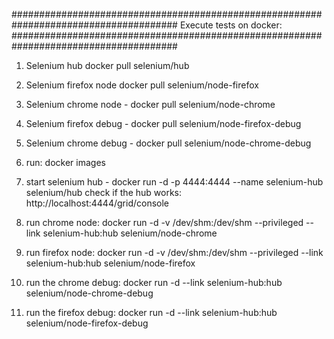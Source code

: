 ######################################################################################
Execute tests on docker:
######################################################################################
1. Selenium hub
   docker pull selenium/hub

2. Selenium firefox node
   docker pull selenium/node-firefox

3. Selenium chrome node - docker pull selenium/node-chrome
4. Selenium firefox debug - docker pull selenium/node-firefox-debug
5. Selenium chrome debug - docker pull selenium/node-chrome-debug
6. run: docker images
7. start selenium hub - docker run -d -p 4444:4444 --name selenium-hub selenium/hub
   check if the hub works: http://localhost:4444/grid/console
8. run chrome node: docker run -d -v /dev/shm:/dev/shm --privileged --link selenium-hub:hub selenium/node-chrome
9. run firefox node: docker run -d -v /dev/shm:/dev/shm --privileged --link selenium-hub:hub selenium/node-firefox
10. run the chrome debug: docker run -d --link selenium-hub:hub selenium/node-chrome-debug
11. run the firefox debug: docker run -d --link selenium-hub:hub selenium/node-firefox-debug